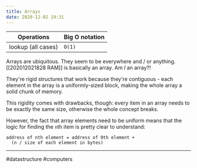 ```yaml
---
title: Arrays
date: 2020-12-02 19:31
---
```


| Operations         | Big O notation |
| ------------------ | -------------- |
| lookup (all cases) | `O(1)`         |

Arrays are ubiquitous. They seem to be everywhere and / or anything. [[202012021828 RAM]] is basically an array. Am _I_ an array?!

They're rigid structures that work because they're contiguous - each element in the array is a uniformly-sized block, making the whole array a solid chunk of memory.

This rigidity comes with drawbacks, though: every item in an array needs to be exactly the same size, otherwise the whole concept breaks.

However, the fact that array elements need to be uniform means that the logic for finding the `n`th item is pretty clear to understand:

```
address of nth element = address of 0th element +
  (n / size of each element in bytes)
```

---

#datastructure #computers
